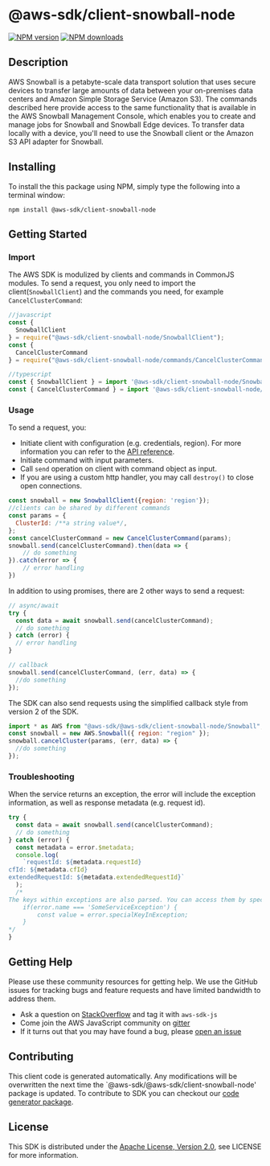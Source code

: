 # @aws-sdk/client-snowball-node

[![NPM version](https://img.shields.io/npm/v/@aws-sdk/client-snowball-node/preview.svg)](https://www.npmjs.com/package/@aws-sdk/client-snowball-node)
[![NPM downloads](https://img.shields.io/npm/dm/@aws-sdk/client-snowball-node.svg)](https://www.npmjs.com/package/@aws-sdk/client-snowball-node)

## Description

<p>AWS Snowball is a petabyte-scale data transport solution that uses secure devices to transfer large amounts of data between your on-premises data centers and Amazon Simple Storage Service (Amazon S3). The commands described here provide access to the same functionality that is available in the AWS Snowball Management Console, which enables you to create and manage jobs for Snowball and Snowball Edge devices. To transfer data locally with a device, you'll need to use the Snowball client or the Amazon S3 API adapter for Snowball.</p>

## Installing

To install the this package using NPM, simply type the following into a terminal window:

```
npm install @aws-sdk/client-snowball-node
```

## Getting Started

### Import

The AWS SDK is modulized by clients and commands in CommonJS modules. To send a request, you only need to import the client(`SnowballClient`) and the commands you need, for example `CancelClusterCommand`:

```javascript
//javascript
const {
  SnowballClient
} = require("@aws-sdk/client-snowball-node/SnowballClient");
const {
  CancelClusterCommand
} = require("@aws-sdk/client-snowball-node/commands/CancelClusterCommand");
```

```javascript
//typescript
const { SnowballClient } = import '@aws-sdk/client-snowball-node/SnowballClient';
const { CancelClusterCommand } = import '@aws-sdk/client-snowball-node/commands/CancelClusterCommand';
```

### Usage

To send a request, you:

- Initiate client with configuration (e.g. credentials, region). For more information you can refer to the [API reference][].
- Initiate command with input parameters.
- Call `send` operation on client with command object as input.
- If you are using a custom http handler, you may call `destroy()` to close open connections.

```javascript
const snowball = new SnowballClient({region: 'region'});
//clients can be shared by different commands
const params = {
  ClusterId: /**a string value*/,
};
const cancelClusterCommand = new CancelClusterCommand(params);
snowball.send(cancelClusterCommand).then(data => {
    // do something
}).catch(error => {
    // error handling
})
```

In addition to using promises, there are 2 other ways to send a request:

```javascript
// async/await
try {
  const data = await snowball.send(cancelClusterCommand);
  // do something
} catch (error) {
  // error handling
}
```

```javascript
// callback
snowball.send(cancelClusterCommand, (err, data) => {
  //do something
});
```

The SDK can also send requests using the simplified callback style from version 2 of the SDK.

```javascript
import * as AWS from "@aws-sdk/@aws-sdk/client-snowball-node/Snowball";
const snowball = new AWS.Snowball({ region: "region" });
snowball.cancelCluster(params, (err, data) => {
  //do something
});
```

### Troubleshooting

When the service returns an exception, the error will include the exception information, as well as response metadata (e.g. request id).

```javascript
try {
  const data = await snowball.send(cancelClusterCommand);
  // do something
} catch (error) {
  const metadata = error.$metadata;
  console.log(
    `requestId: ${metadata.requestId}
cfId: ${metadata.cfId}
extendedRequestId: ${metadata.extendedRequestId}`
  );
  /*
The keys within exceptions are also parsed. You can access them by specifying exception names:
    if(error.name === 'SomeServiceException') {
        const value = error.specialKeyInException;
    }
*/
}
```

## Getting Help

Please use these community resources for getting help. We use the GitHub issues for tracking bugs and feature requests and have limited bandwidth to address them.

- Ask a question on [StackOverflow](https://stackoverflow.com/questions/tagged/aws-sdk-js) and tag it with `aws-sdk-js`
- Come join the AWS JavaScript community on [gitter](https://gitter.im/aws/aws-sdk-js-v3)
- If it turns out that you may have found a bug, please [open an issue](https://github.com/aws/aws-sdk-js-v3/issues)

## Contributing

This client code is generated automatically. Any modifications will be overwritten the next time the `@aws-sdk/@aws-sdk/client-snowball-node' package is updated. To contribute to SDK you can checkout our [code generator package][].

## License

This SDK is distributed under the
[Apache License, Version 2.0](http://www.apache.org/licenses/LICENSE-2.0),
see LICENSE for more information.

[code generator package]: https://github.com/aws/aws-sdk-js-v3/tree/master/packages/service-types-generator
[api reference]: https://docs.aws.amazon.com/AWSJavaScriptSDK/latest/
